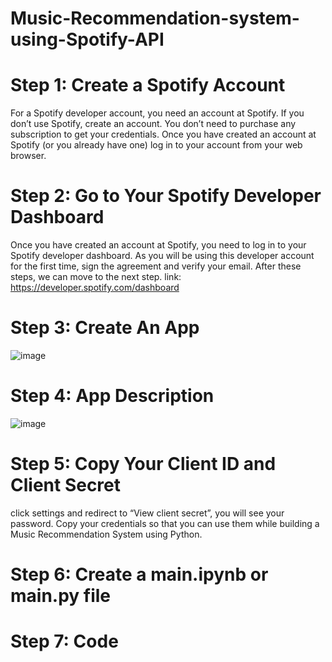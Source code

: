 # Music-Recommendation-system-using-Spotify-API

# Step 1: Create a Spotify Account
For a Spotify developer account, you need an account at Spotify. If you don’t use Spotify, create an account. You don’t need to purchase any subscription to get your credentials. Once you have created an account at Spotify (or you already have one) log in to your account from your web browser.

# Step 2: Go to Your Spotify Developer Dashboard
Once you have created an account at Spotify, you need to log in to your Spotify developer dashboard. As you will be using this developer account for the first time, sign the agreement and verify your email. After these steps, we can move to the next step.
link: https://developer.spotify.com/dashboard

# Step 3: Create An App

![image](https://github.com/Logeshvar2004/Music-Recommendation-system-using-Spotify-API/assets/102981016/6b341bb9-6779-4672-9ff5-323aeb51b187)

# Step 4: App Description

![image](https://github.com/Logeshvar2004/Music-Recommendation-system-using-Spotify-API/assets/102981016/6893eadd-eb08-4751-a7df-da9c47f51215)

# Step 5: Copy Your Client ID and Client Secret
click settings and redirect to “View client secret”, you will see your password. Copy your credentials so that you can use them while building a Music Recommendation System using Python.

# Step 6: Create a main.ipynb or main.py file 

# Step 7: Code
